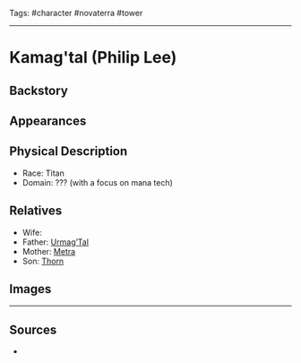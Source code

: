 Tags: #character #novaterra #tower 

---
# Kamag'tal (Philip Lee)

## Backstory

## Appearances

## Physical Description

- Race: Titan
- Domain: ??? (with a focus on mana tech)

## Relatives

- Wife: 
- Father: [Urmag’Tal](Urmag’Tal.md)
- Mother: [Metra](Metra.md)
- Son: [Thorn](Thorn.md)

## Images

---
## Sources
- 